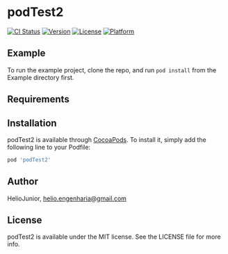 # podTest2

[![CI Status](https://img.shields.io/travis/HelioJunior/podTest2.svg?style=flat)](https://travis-ci.org/HelioJunior/podTest2)
[![Version](https://img.shields.io/cocoapods/v/podTest2.svg?style=flat)](https://cocoapods.org/pods/podTest2)
[![License](https://img.shields.io/cocoapods/l/podTest2.svg?style=flat)](https://cocoapods.org/pods/podTest2)
[![Platform](https://img.shields.io/cocoapods/p/podTest2.svg?style=flat)](https://cocoapods.org/pods/podTest2)

## Example

To run the example project, clone the repo, and run `pod install` from the Example directory first.

## Requirements

## Installation

podTest2 is available through [CocoaPods](https://cocoapods.org). To install
it, simply add the following line to your Podfile:

```ruby
pod 'podTest2'
```

## Author

HelioJunior, helio.engenharia@gmail.com

## License

podTest2 is available under the MIT license. See the LICENSE file for more info.

